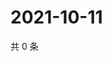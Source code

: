 # 2021-10-11

共 0 条

<!-- BEGIN WEIBO -->
<!-- 最后更新时间 Mon Oct 11 2021 01:11:56 GMT+0800 (China Standard Time) -->

<!-- END WEIBO -->
